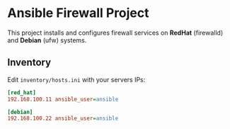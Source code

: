 # Ansible Firewall Project

This project installs and configures firewall services on **RedHat** (firewalld) and **Debian** (ufw) systems.

## Inventory
Edit `inventory/hosts.ini` with your servers IPs:
```ini
[red_hat]
192.168.100.11 ansible_user=ansible

[debian]
192.168.100.22 ansible_user=ansible
